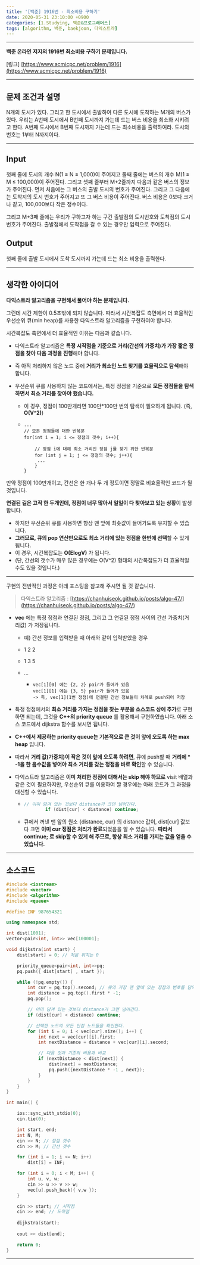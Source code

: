 ```yaml
---
title: '[백준] 1916번 - 최소비용 구하기'
date: 2020-05-31 23:10:00 +0900
categories: [1.Studying, 백준&프로그래머스]
tags: [algorithm, 백준, baekjoon, 다익스트라]
---
```




------

**백준 온라인 저지의 1916번 최소비용 구하기 문제입니다.**

[링크] [https://www.acmicpc.net/problem/1916](https://www.acmicpc.net/problem/1916)

---

## **문제 조건과 설명**

N개의 도시가 있다. 그리고 한 도시에서 출발하여 다른 도시에 도착하는 M개의 버스가 있다. 우리는 A번째 도시에서 B번째 도시까지 가는데 드는 버스 비용을 최소화 시키려고 한다. A번째 도시에서 B번째 도시까지 가는데 드는 최소비용을 출력하여라. 도시의 번호는 1부터 N까지이다.

------




## **Input**

첫째 줄에 도시의 개수 N(1 ≤ N ≤ 1,000)이 주어지고 둘째 줄에는 버스의 개수 M(1 ≤ M ≤ 100,000)이 주어진다. 그리고 셋째 줄부터 M+2줄까지 다음과 같은 버스의 정보가 주어진다. 먼저 처음에는 그 버스의 출발 도시의 번호가 주어진다. 그리고 그 다음에는 도착지의 도시 번호가 주어지고 또 그 버스 비용이 주어진다. 버스 비용은 0보다 크거나 같고, 100,000보다 작은 정수이다.

그리고 M+3째 줄에는 우리가 구하고자 하는 구간 출발점의 도시번호와 도착점의 도시번호가 주어진다. 출발점에서 도착점을 갈 수 있는 경우만 입력으로 주어진다.

## **Output**

첫째 줄에 출발 도시에서 도착 도시까지 가는데 드는 최소 비용을 출력한다.

---



## **생각한 아이디어**

**다익스트라 알고리즘을 구현해서 풀어야 하는 문제입니다.**

그런데 시간 제한이 0.5초밖에 되지 않습니다. 따라서 시간복잡도 측면에서 더 효율적인 우선순위 큐(min heap)를 사용한 다익스트라 알고리즘을 구현하여야 합니다.

시간복잡도 측면에서 더 효율적인 이유는 다음과 같습니다.

* 다익스트라 알고리즘은 **특정 시작점을 기준으로 거리(간선의 가중치)가 가장 짧은 정점을 찾아 다음 과정을 진행**해야 합니다.

* 즉 아직 처리하지 않은 노드 중에 **거리가 최소인 노드 찾기를 효율적으로 탐색**해야 합니다.

* 우선순위 큐를 사용하지 않는 코드에서는, 특정 정점을 기준으로 **모든 정점들을 탐색하면서 최소 거리를 찾아야 했습니다.**

  * 이 경우, 정점이 100만개라면 100만*100만 번의 탐색이 필요하게 됩니다. (즉, **O(V^2)**)

  * ```
    ...
    // 모든 정점들에 대한 반복문
    for(int i = 1; i <= 정점의 갯수; i++){	
    
    	// 정점 i에 대해 최소 거리인 정점 j를 찾기 위한 반복분
    	for (int j = 1; j <= 정점의 갯수; j++){
    	 ...
    	}
    }
    ```

    

만약 정점이 100만개이고, 간선은 한 개나 두 개 정도이면 정말로 비효율적인 코드가 될 것입니다.

**연결된 길은 고작 한 두개인데, 정점이 너무 많아서 일일이 다 찾아보고 있는 상황**이 발생합니다.

* 하지만 우선순위 큐를 사용하면 항상 맨 앞에 최솟값이 들어가도록 유지할 수 있습니다. 
* **그러므로, 큐의 pop 연산만으로도 최소 거리에 있는 정점을 한번에 선택**할 수 있게 됩니다.
* 이 경우, 시간복잡도는 **O(ElogV)** 가 됩니다.
* (단, 간선의 갯수가 매우 많은 경우에는 O(V^2) 형태의 시간복잡도가 더 효율적일 수도 있을 것입니다.)

------

구현의 전반적인 과정은 아래 포스팅을 참고해 주시면 될 것 같습니다.

> 다익스트라 알고리즘 : [https://chanhuiseok.github.io/posts/algo-47/](https://chanhuiseok.github.io/posts/algo-47/)

* **vec** 에는 특정 정점과 연결된 정점, 그리고 그 연결된 정점 사이의 간선 가중치(거리값) 가 저장됩니다.

  * 예) 간선 정보를 입력받을 때 아래와 같이 입력받았을 경우

  * 1 2 2

  * 1 3 5

  * ...

    * ```
      vec[1][0] 에는 {2, 2} pair가 들어가 있음
      vec[1][1] 에는 {3, 5} pair가 들어가 있음
      -> 즉, vec[1](1번 정점)에 연결된 간선 정보들이 차례로 push되어 저장
      ```

* 특정 정점에서의 **최소 거리를 가지는 정점을 찾는 부분을 소스코드 상에 추가**로 구현하면 되는데, 그것을 **C++의 priority queue** 를 활용해서 구현하였습니다.  아래 소스 코드에서 dijkstra 함수를 보시면 됩니다.

* **C++에서 제공하는 priority queue는 기본적으로 큰 것이 앞에 오도록 하는 max heap** 입니다.
  
* 따라서 **거리 값(가중치)이 작은 것이 앞에 오도록 하려면**, 큐에 push할 때 **거리에 * -1을 한 음수값을 넣어야 최소 거리를 갖는 정점을 바로 확인**할 수 있습니다.
  
* 다익스트라 알고리즘은 **이미 처리한 정점에 대해서는 skip 해야 하므로** visit 배열과 같은 것이 필요하지만, 우선순위 큐를 이용하여 짤 경우에는 아래 코드가 그 과정을 대신할 수 있습니다.

  * ```c++
    // 이미 담겨 있는 것보다 distance가 크면 넘어간다.
    		if (dist[cur] < distance) continue;
    ```

  * 큐에서 꺼낸 맨 앞의 원소 {distance, cur} 의 distance 값이, dist[cur] 값보다 크면 **이미 cur 정점은 처리가 완료**되었음을 알 수 있습니다. **따라서 continue; 로 skip할 수 있게 해 주므로, 항상 최소 거리를 가지는 값을 얻을 수 있습니다.**

------



## **소스코드**

```c++
#include <iostream>
#include <vector>
#include <algorithm>
#include <queue>

#define INF 987654321

using namespace std;

int dist[1001];
vector<pair<int, int>> vec[100001];

void dijkstra(int start) {
	dist[start] = 0; // 처음 위치는 0

	priority_queue<pair<int, int>>pq;
	pq.push({ dist[start] , start });

	while (!pq.empty()) {
		int cur = pq.top().second; // 큐의 가장 맨 앞에 있는 정점의 번호를 담아온다.
		int distance = pq.top().first * -1; 
		pq.pop();

		// 이미 담겨 있는 것보다 distance가 크면 넘어간다.
		if (dist[cur] < distance) continue;

		// 선택한 노드의 모든 인접 노드들을 확인한다.
		for (int i = 0; i < vec[cur].size(); i++) {
			int next = vec[cur][i].first;
			int nextDistance = distance + vec[cur][i].second;

			// 다음 것과 기존의 비용과 비교
			if (nextDistance < dist[next]) {
				dist[next] = nextDistance;
				pq.push({nextDistance * -1 , next});
			}
		}
	}
}

int main() {

	ios::sync_with_stdio(0);
	cin.tie(0);

    int start, end;
	int N, M;
	cin >> N; // 정점 갯수
	cin >> M; // 간선 갯수

	for (int i = 1; i <= N; i++) 
		dist[i] = INF;

	for (int i = 0; i < M; i++) {
		int u, v, w;
		cin >> u >> v >> w;
		vec[u].push_back({ v,w });
	}

	cin >> start; // 시작점
	cin >> end; // 도착점
	
	dijkstra(start);
    
	cout << dist[end];

	return 0;
}
```

------

